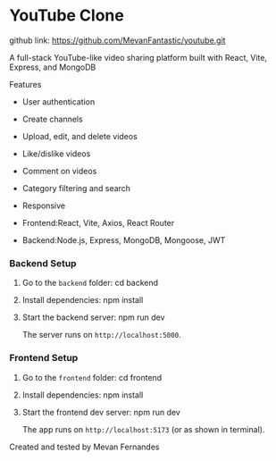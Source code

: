 # YouTube Clone


github link: https://github.com/MevanFantastic/youtube.git

A full-stack YouTube-like video sharing platform built with React, Vite, Express, and MongoDB

Features

- User authentication 
- Create channels
- Upload, edit, and delete videos
- Like/dislike videos
- Comment on videos
- Category filtering and search
- Responsive 

- Frontend:React, Vite, Axios, React Router
- Backend:Node.js, Express, MongoDB, Mongoose, JWT


### Backend Setup

1. Go to the `backend` folder:
   cd backend

2. Install dependencies:
   npm install

3. Start the backend server:
   npm run dev

   The server runs on `http://localhost:5000`.

### Frontend Setup

1. Go to the `frontend` folder:
   cd frontend

2. Install dependencies:
   npm install

3. Start the frontend dev server:
   npm run dev

   The app runs on `http://localhost:5173` (or as shown in terminal).

Created and tested by Mevan Fernandes
